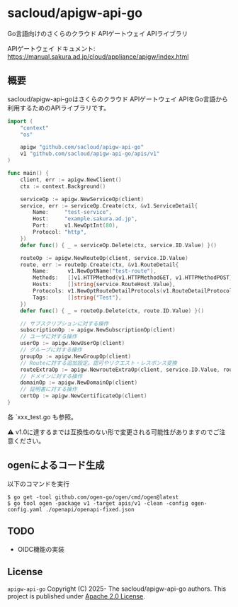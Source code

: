 # sacloud/apigw-api-go

Go言語向けのさくらのクラウド APIゲートウェイ APIライブラリ

APIゲートウェイ ドキュメント: https://manual.sakura.ad.jp/cloud/appliance/apigw/index.html

## 概要

sacloud/apigw-api-goはさくらのクラウド APIゲートウェイ APIをGo言語から利用するためのAPIライブラリです。

```go
import (
	"context"
	"os"

	apigw "github.com/sacloud/apigw-api-go"
	v1 "github.com/sacloud/apigw-api-go/apis/v1"
)

func main() {
	client, err := apigw.NewClient()
	ctx := context.Background()

	serviceOp := apigw.NewServiceOp(client)
	service, err := serviceOp.Create(ctx, &v1.ServiceDetail{
		Name:     "test-service",
		Host:     "example.sakura.ad.jp",
		Port:     v1.NewOptInt(80),
		Protocol: "http",
	})
	defer func() { _ = serviceOp.Delete(ctx, service.ID.Value) }()

	routeOp := apigw.NewRouteOp(client, service.ID.Value)
	route, err := routeOp.Create(ctx, &v1.RouteDetail{
		Name:      v1.NewOptName("test-route"),
		Methods:   []v1.HTTPMethod{v1.HTTPMethodGET, v1.HTTPMethodPOST},
		Hosts:     []string{service.RouteHost.Value},
		Protocols: v1.NewOptRouteDetailProtocols(v1.RouteDetailProtocolsHTTPHTTPS),
		Tags:      []string{"Test"},
	})
	defer func() { _ = routeOp.Delete(ctx, route.ID.Value) }()

	// サブスクリプションに対する操作
	subscriptionOp := apigw.NewSubscriptionOp(client)
	// ユーザに対する操作
	userOp := apigw.NewUserOp(client)
	// グループに対する操作
	groupOp := apigw.NewGroupOp(client)
	// Routeに対する追加設定。認可やリクエスト・レスポンス変換
	routeExtraOp := apigw.NewrouteExtraOp(client, service.ID.Value, route.ID.Value)
	// ドメインに対する操作
	domainOp := apigw.NewDomainOp(client)
	// 証明書に対する操作
	certOp := apigw.NewCertificateOp(client)
}
```

各 `xxx_test.go も参照。

:warning:  v1.0に達するまでは互換性のない形で変更される可能性がありますのでご注意ください。

## ogenによるコード生成

以下のコマンドを実行

```
$ go get -tool github.com/ogen-go/ogen/cmd/ogen@latest
$ go tool ogen -package v1 -target apis/v1 -clean -config ogen-config.yaml ./openapi/openapi-fixed.json
```

## TODO

- OIDC機能の実装

## License

`apigw-api-go` Copyright (C) 2025- The sacloud/apigw-api-go authors.
This project is published under [Apache 2.0 License](LICENSE).